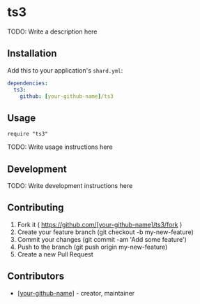 # ts3

TODO: Write a description here

## Installation

Add this to your application's `shard.yml`:

```yaml
dependencies:
  ts3:
    github: [your-github-name]/ts3
```

## Usage

```crystal
require "ts3"
```

TODO: Write usage instructions here

## Development

TODO: Write development instructions here

## Contributing

1. Fork it ( https://github.com/[your-github-name]/ts3/fork )
2. Create your feature branch (git checkout -b my-new-feature)
3. Commit your changes (git commit -am 'Add some feature')
4. Push to the branch (git push origin my-new-feature)
5. Create a new Pull Request

## Contributors

- [[your-github-name]](https://github.com/[your-github-name])  - creator, maintainer
